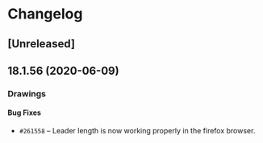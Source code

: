 # Changelog

## [Unreleased]

## 18.1.56 (2020-06-09)

### Drawings

#### Bug Fixes

- `#261558` – Leader length is now working properly in the firefox browser.